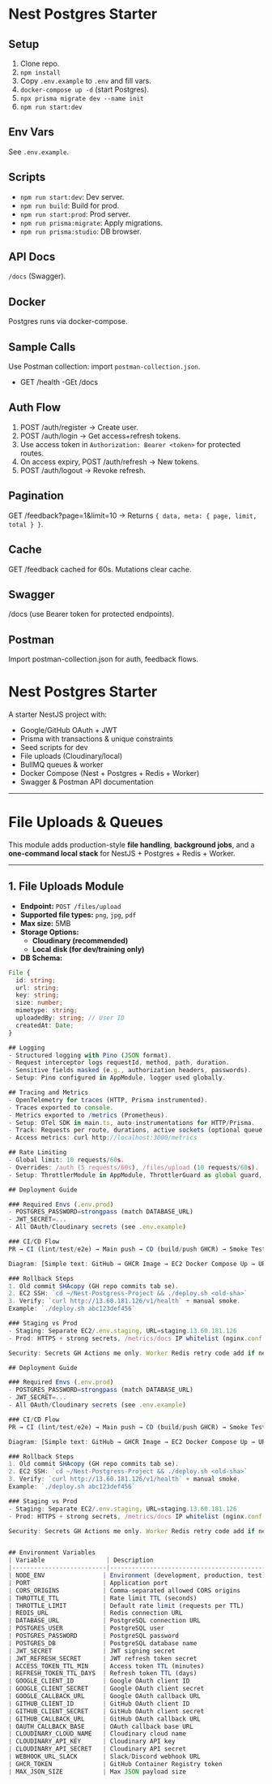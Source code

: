 # Nest Postgres Starter

## Setup
1. Clone repo.
2. `npm install`
3. Copy `.env.example` to `.env` and fill vars.
4. `docker-compose up -d` (start Postgres).
5. `npx prisma migrate dev --name init`
6. `npm run start:dev`

## Env Vars
See `.env.example`.

## Scripts
- `npm run start:dev`: Dev server.
- `npm run build`: Build for prod.
- `npm run start:prod`: Prod server.
- `npm run prisma:migrate`: Apply migrations.
- `npm run prisma:studio`: DB browser.

## API Docs
`/docs` (Swagger).

## Docker
Postgres runs via docker-compose.

## Sample Calls
Use Postman collection: import `postman-collection.json`.
- GET /health
-GEt /docs

## Auth Flow
1. POST /auth/register → Create user.
2. POST /auth/login → Get access+refresh tokens.
3. Use access token in `Authorization: Bearer <token>` for protected routes.
4. On access expiry, POST /auth/refresh → New tokens.
5. POST /auth/logout → Revoke refresh.

## Pagination
GET /feedback?page=1&limit=10 → Returns `{ data, meta: { page, limit, total } }`.

## Cache
GET /feedback cached for 60s. Mutations clear cache.

## Swagger
/docs (use Bearer token for protected endpoints).

## Postman
Import postman-collection.json for auth, feedback flows.    


# Nest Postgres Starter

A starter NestJS project with:

- Google/GitHub OAuth + JWT
- Prisma with transactions & unique constraints
- Seed scripts for dev
- File uploads (Cloudinary/local)
- BullMQ queues & worker
- Docker Compose (Nest + Postgres + Redis + Worker)
- Swagger & Postman API documentation

---

# File Uploads & Queues

This module adds production-style **file handling**, **background jobs**, and a **one-command local stack** for NestJS + Postgres + Redis + Worker.

---

## 1. File Uploads Module

- **Endpoint:** `POST /files/upload`
- **Supported file types:** `png`, `jpg`, `pdf`
- **Max size:** 5MB
- **Storage Options:**
  - **Cloudinary (recommended)**
  - **Local disk (for dev/training only)**
- **DB Schema:** 
```ts
File {
  id: string;
  url: string;
  key: string;
  size: number;
  mimetype: string;
  uploadedBy: string; // User ID
  createdAt: Date;
}

## Logging
- Structured logging with Pino (JSON format).
- Request interceptor logs requestId, method, path, duration.
- Sensitive fields masked (e.g., authorization headers, passwords).
- Setup: Pino configured in AppModule, logger used globally.

## Tracing and Metrics
- OpenTelemetry for traces (HTTP, Prisma instrumented).
- Traces exported to console.
- Metrics exported to /metrics (Prometheus).
- Setup: OTel SDK in main.ts, auto-instrumentations for HTTP/Prisma.
- Track: Requests per route, durations, active sockets (optional queue lag).
- Access metrics: curl http://localhost:3000/metrics

## Rate Limiting
- Global limit: 10 requests/60s.
- Overrides: /auth (5 requests/60s), /files/upload (10 requests/60s).
- Setup: ThrottlerModule in AppModule, ThrottlerGuard as global guard, @Throttle on routes.

## Deployment Guide

### Required Envs (.env.prod)
- POSTGRES_PASSWORD=strongpass (match DATABASE_URL)
- JWT_SECRET=...
- All OAuth/Cloudinary secrets (see .env.example)

### CI/CD Flow
PR → CI (lint/test/e2e) → Main push → CD (build/push GHCR) → Smoke Tests → SSH Deploy EC2 → Migrations Auto → Live URL!

Diagram: [Simple text: GitHub → GHCR Image → EC2 Docker Compose Up → URL Ready]

### Rollback Steps
1. Old commit SHAcopy (GH repo commits tab se).
2. EC2 SSH: `cd ~/Nest-Postgress-Project && ./deploy.sh <old-sha>`
3. Verify: `curl http://13.60.181.126/v1/health` + manual smoke.
Example: `./deploy.sh abc123def456`

### Staging vs Prod
- Staging: Separate EC2/.env.staging, URL=staging.13.60.181.126
- Prod: HTTPS + strong secrets, /metrics/docs IP whitelist (nginx.conf me 49.43.4.43)

Security: Secrets GH Actions me only. Worker Redis retry code add if needed.

## Deployment Guide

### Required Envs (.env.prod)
- POSTGRES_PASSWORD=strongpass (match DATABASE_URL)
- JWT_SECRET=...
- All OAuth/Cloudinary secrets (see .env.example)

### CI/CD Flow
PR → CI (lint/test/e2e) → Main push → CD (build/push GHCR) → Smoke Tests → SSH Deploy EC2 → Migrations Auto → Live URL!

Diagram: [Simple text: GitHub → GHCR Image → EC2 Docker Compose Up → URL Ready]

### Rollback Steps
1. Old commit SHAcopy (GH repo commits tab se).
2. EC2 SSH: `cd ~/Nest-Postgress-Project && ./deploy.sh <old-sha>`
3. Verify: `curl http://13.60.181.126/v1/health` + manual smoke.
Example: `./deploy.sh abc123def456`

### Staging vs Prod
- Staging: Separate EC2/.env.staging, URL=staging.13.60.181.126
- Prod: HTTPS + strong secrets, /metrics/docs IP whitelist (nginx.conf me 49.43.4.43)

Security: Secrets GH Actions me only. Worker Redis retry code add if needed.


## Environment Variables
| Variable                 | Description                                      | Default/Example                                      |
|--------------------------|--------------------------------------------------|----------------------------------------------------|
| NODE_ENV                | Environment (development, production, test)       | development                                        |
| PORT                    | Application port                                 | 3000                                               |
| CORS_ORIGINS            | Comma-separated allowed CORS origins             | http://localhost:3000,https://example.com          |
| THROTTLE_TTL            | Rate limit TTL (seconds)                         | 60                                                 |
| THROTTLE_LIMIT          | Default rate limit (requests per TTL)            | 10                                                 |
| REDIS_URL               | Redis connection URL                             | redis://localhost:6379                             |
| DATABASE_URL            | PostgreSQL connection URL                        | postgresql://postgres:postgres@localhost:5432/postgres |
| POSTGRES_USER           | PostgreSQL user                                  | postgres                                           |
| POSTGRES_PASSWORD       | PostgreSQL password                              | postgres                                           |
| POSTGRES_DB             | PostgreSQL database name                         | postgres                                           |
| JWT_SECRET              | JWT signing secret                               | <random-string>                                    |
| JWT_REFRESH_SECRET      | JWT refresh token secret                         | <random-string>                                    |
| ACCESS_TOKEN_TTL_MIN    | Access token TTL (minutes)                       | 15                                                 |
| REFRESH_TOKEN_TTL_DAYS  | Refresh token TTL (days)                         | 7                                                  |
| GOOGLE_CLIENT_ID        | Google OAuth client ID                           | <client-id>                                        |
| GOOGLE_CLIENT_SECRET    | Google OAuth client secret                       | <client-secret>                                    |
| GOOGLE_CALLBACK_URL     | Google OAuth callback URL                        | http://localhost:3000/auth/google/callback         |
| GITHUB_CLIENT_ID        | GitHub OAuth client ID                           | <client-id>                                        |
| GITHUB_CLIENT_SECRET    | GitHub OAuth client secret                       | <client-secret>                                    |
| GITHUB_CALLBACK_URL     | GitHub OAuth callback URL                        | http://localhost:3000/auth/github/callback         |
| OAUTH_CALLBACK_BASE     | OAuth callback base URL                          | http://localhost:3000                              |
| CLOUDINARY_CLOUD_NAME   | Cloudinary cloud name                            | <cloud-name>                                       |
| CLOUDINARY_API_KEY      | Cloudinary API key                               | <api-key>                                          |
| CLOUDINARY_API_SECRET   | Cloudinary API secret                            | <api-secret>                                       |
| WEBHOOK_URL_SLACK       | Slack/Discord webhook URL                        | <webhook-url>                                      |
| GHCR_TOKEN              | GitHub Container Registry token                  | <token>                                            |
| MAX_JSON_SIZE           | Max JSON payload size                            | 2mb                                                |